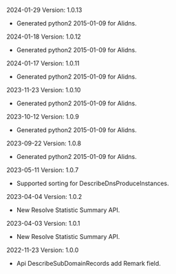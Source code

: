 2024-01-29 Version: 1.0.13
- Generated python2 2015-01-09 for Alidns.

2024-01-18 Version: 1.0.12
- Generated python2 2015-01-09 for Alidns.

2024-01-17 Version: 1.0.11
- Generated python2 2015-01-09 for Alidns.

2023-11-23 Version: 1.0.10
- Generated python2 2015-01-09 for Alidns.

2023-10-12 Version: 1.0.9
- Generated python2 2015-01-09 for Alidns.

2023-09-22 Version: 1.0.8
- Generated python2 2015-01-09 for Alidns.

2023-05-11 Version: 1.0.7
- Supported sorting for DescribeDnsProduceInstances.

2023-04-04 Version: 1.0.2
- New Resolve Statistic Summary API.

2023-04-03 Version: 1.0.1
- New Resolve Statistic Summary API.

2022-11-23 Version: 1.0.0
- Api DescribeSubDomainRecords add Remark field.

